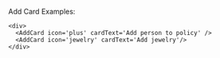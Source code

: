 Add Card Examples:

    <div>
      <AddCard icon='plus' cardText='Add person to policy' />
      <AddCard icon='jewelry' cardText='Add jewelry'/>
    </div>
